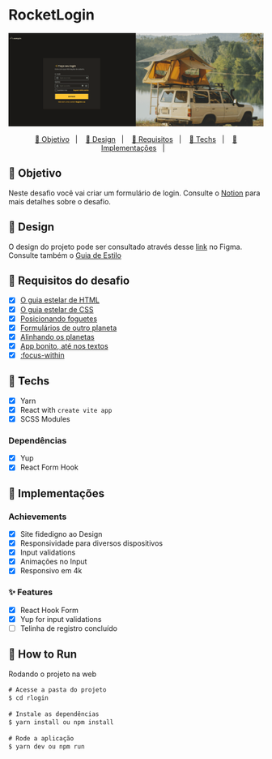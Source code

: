 # RocketLogin

<div  align="center">
    <img width='1440px' src="./public/rlogin.gif">
</div>

<p align="center">
  <a href="#-Objetivo"> 🎉 Objetivo</a>&nbsp;&nbsp;&nbsp;|&nbsp;&nbsp;&nbsp;
  <a href="#-Design"> 🎨 Design</a>&nbsp;&nbsp;&nbsp;|&nbsp;&nbsp;&nbsp;
  <a href="#-Requisitos-do-desafio"> 📑 Requisitos</a>&nbsp;&nbsp;&nbsp;|&nbsp;&nbsp;&nbsp;
  <a href="#-Techs"> 🔩 Techs</a>&nbsp;&nbsp;&nbsp;|&nbsp;&nbsp;&nbsp;
  <a href="#-Implementações"> 🧱 Implementações</a>&nbsp;&nbsp;&nbsp;|&nbsp;&nbsp;&nbsp;
</p>


## 🎉 Objetivo
Neste desafio você vai criar um formulário de login. Consulte o [Notion](https://efficient-sloth-d85.notion.site/Desafio-Login-Form-CSS-a10caea5a183494e97eb9ce4f33536b3) para mais detalhes sobre o desafio.

## 🎨 Design
O design do projeto pode ser consultado através desse [link](https://www.figma.com/file/ZVbRWUer6y28iTdg4rxbeG/DD-%2F-Login-Form---CSS-(Copy)?node-id=222%3A63) no Figma. Consulte também o [Guia de Estilo](/styleguide.md)


## 📑 Requisitos do desafio

- [X] [O guia estelar de HTML](https://app.rocketseat.com.br/node/o-guia-estelar-de-html)
- [X] [O guia estelar de CSS](https://app.rocketseat.com.br/node/o-guia-estelar-de-css)
- [X] [Posicionando foguetes](https://app.rocketseat.com.br/node/posicionando-foguetes)
- [X] [Formulários de outro planeta](https://app.rocketseat.com.br/node/formularios-de-outro-planeta)
- [X] [Alinhando os planetas](https://app.rocketseat.com.br/node/flexbox)
- [X] [App bonito, até nos textos](https://app.rocketseat.com.br/node/flexbox)
- [X] [:focus-within](https://developer.mozilla.org/pt-BR/docs/Web/CSS/:focus-within)

## 🔩 Techs

- [X] Yarn
- [X] React with ``create vite app``
- [X] SCSS Modules

### Dependências
- [X] Yup
- [X] React Form Hook

## 🧱 Implementações

### Achievements
- [X] Site fidedigno ao Design
- [X] Responsividade para diversos dispositivos
- [X] Input validations
- [X] Animações no Input
- [X] Responsivo em 4k
### ✨ Features
- [X] React Hook Form
- [X] Yup for input validations
- [ ] Telinha de registro concluído
## 👷 How to Run

Rodando o projeto na web

```
# Acesse a pasta do projeto
$ cd rlogin

# Instale as dependências
$ yarn install ou npm install

# Rode a aplicação
$ yarn dev ou npm run
```